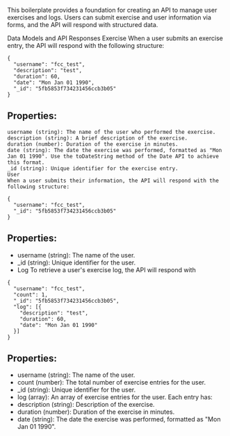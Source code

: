 This boilerplate provides a foundation for creating an API to manage user exercises and logs. Users can submit exercise and user information via forms, and the API will respond with structured data.

Data Models and API Responses
Exercise
When a user submits an exercise entry, the API will respond with the following structure:
```
{
  "username": "fcc_test",
  "description": "test",
  "duration": 60,
  "date": "Mon Jan 01 1990",
  "_id": "5fb5853f734231456ccb3b05"
}
```
## Properties:
```
username (string): The name of the user who performed the exercise.
description (string): A brief description of the exercise.
duration (number): Duration of the exercise in minutes.
date (string): The date the exercise was performed, formatted as "Mon Jan 01 1990". Use the toDateString method of the Date API to achieve this format.
_id (string): Unique identifier for the exercise entry.
User
When a user submits their information, the API will respond with the following structure:
```
```
{
  "username": "fcc_test",
  "_id": "5fb5853f734231456ccb3b05"
}
```
## Properties:

- username (string): The name of the user.
- _id (string): Unique identifier for the user.
- Log
To retrieve a user's exercise log, the API will respond with

```
{
  "username": "fcc_test",
  "count": 1,
  "_id": "5fb5853f734231456ccb3b05",
  "log": [{
    "description": "test",
    "duration": 60,
    "date": "Mon Jan 01 1990"
  }]
}
```
## Properties:

- username (string): The name of the user.
- count (number): The total number of exercise entries for the user.
- _id (string): Unique identifier for the user.
- log (array): An array of exercise entries for the user. Each entry has:
- description (string): Description of the exercise.
- duration (number): Duration of the exercise in minutes.
- date (string): The date the exercise was performed, formatted as "Mon Jan 01 1990".
